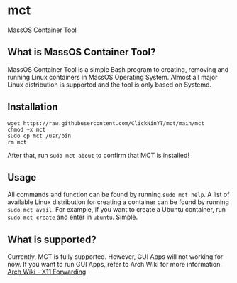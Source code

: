 # mct
MassOS Container Tool

## What is MassOS Container Tool?
MassOS Container Tool is a simple Bash program to creating, removing and running Linux containers in MassOS Operating System. Almost all major Linux distribution is supported and the tool is only based on Systemd.

## Installation
```
wget https://raw.githubusercontent.com/ClickNinYT/mct/main/mct
chmod +x mct
sudo cp mct /usr/bin
rm mct
```
After that, run `sudo mct about` to confirm that MCT is installed!

## Usage
All commands and function can be found by running `sudo mct help`. A list of available Linux distribution for creating a container can be found by running `sudo mct avail`. For example, if you want to create a Ubuntu container, run `sudo mct create` and enter in `ubuntu`. Simple.

## What is supported?
Currently, MCT is fully supported. However, GUI Apps will not working for now. If you want to run GUI Apps, refer to Arch Wiki for more information. [Arch Wiki - X11 Forwarding](https://wiki.archlinux.org/title/systemd-nspawn#Use_an_X_environment)

